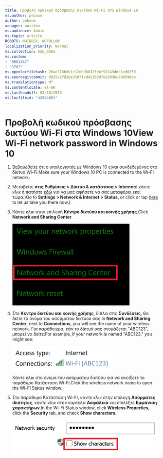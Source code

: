 ```yaml
---
title: Προβολή κωδικού πρόσβασης δικτύου Wi-Fi στα Windows 10
ms.author: pebaum
author: pebaum
manager: mnirkhe
ms.audience: Admin
ms.topic: article
ROBOTS: NOINDEX, NOFOLLOW
localization_priority: Normal
ms.collection: Adm_O365
ms.custom:
- "9001467"
- "3767"
ms.openlocfilehash: 26ae276bdb1c12eb96832fdbf9d243ddc1ed0250
ms.sourcegitcommit: d925c1fd1be35071cd422b9d7e5ddd6c700590de
ms.translationtype: MT
ms.contentlocale: el-GR
ms.lasthandoff: 03/10/2020
ms.locfileid: "42584691"
---
```

# <a name="view-wi-fi-network-password-in-windows-10"></a><span data-ttu-id="8f57c-102">Προβολή κωδικού πρόσβασης δικτύου Wi-Fi στα Windows 10</span><span class="sxs-lookup"><span data-stu-id="8f57c-102">View Wi-Fi network password in Windows 10</span></span>

1. <span data-ttu-id="8f57c-103">Βεβαιωθείτε ότι ο υπολογιστής με Windows 10 είναι συνδεδεμένος στο δίκτυο Wi-Fi.</span><span class="sxs-lookup"><span data-stu-id="8f57c-103">Make sure your Windows 10 PC is connected to the Wi-Fi network.</span></span>

2. <span data-ttu-id="8f57c-104">Μεταβείτε **στις Ρυθμίσεις > Δίκτυο & κατάσταση > Internet**ή κάντε κλικ ή πατήστε [εδώ](ms-settings:network?activationSource=GetHelp) για να μας αφήσετε να σας μεταφέρει εκεί τώρα.)</span><span class="sxs-lookup"><span data-stu-id="8f57c-104">Go to **Settings  > Network & Internet  > Status**, or click or tap [here](ms-settings:network?activationSource=GetHelp) to let us take you there now.)</span></span>

3. <span data-ttu-id="8f57c-105">Κάντε κλικ στην επιλογή **Κέντρο δικτύου και κοινής χρήσης**.</span><span class="sxs-lookup"><span data-stu-id="8f57c-105">Click **Network and Sharing Center**.</span></span>

    ![Κέντρο δικτύου και κοινής χρήσης.](media/network-sharing-center.png)

4. <span data-ttu-id="8f57c-107">Στο **Κέντρο δικτύου και κοινής χρήσης**, δίπλα στις **Συνδέσεις**, θα δείτε το όνομα του ασύρματου δικτύου σας.</span><span class="sxs-lookup"><span data-stu-id="8f57c-107">In **Network and Sharing Center**, next to **Connections**, you will see the name of your wireless network.</span></span> <span data-ttu-id="8f57c-108">Για παράδειγμα, εάν το δίκτυό σας ονομάζεται "ABC123", μπορεί να δείτε:</span><span class="sxs-lookup"><span data-stu-id="8f57c-108">For example, if your network is named "ABC123," you might see:</span></span>

    ![Συνδέσεις δικτύου.](media/network-connections.png)

    <span data-ttu-id="8f57c-110">Κάντε κλικ στο όνομα του ασύρματου δικτύου για να ανοίξετε το παράθυρο Κατάσταση Wi-Fi.</span><span class="sxs-lookup"><span data-stu-id="8f57c-110">Click the wireless network name to open the Wi-Fi Status window.</span></span> 

5. <span data-ttu-id="8f57c-111">Στο παράθυρο Κατάσταση Wi-Fi, κάντε κλικ στην επιλογή **Ασύρματες ιδιότητες**, κάντε κλικ στην καρτέλα **Ασφάλεια** και επιλέξτε **Εμφάνιση χαρακτήρων**.</span><span class="sxs-lookup"><span data-stu-id="8f57c-111">In the Wi-Fi Status window, click **Wireless Properties**, click the **Security** tab, and check **Show characters**.</span></span>

    ![Εμφάνιση χαρακτήρων κωδικού πρόσβασης Wi-Fi.](media/show-password-characters.png)

